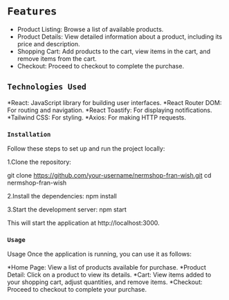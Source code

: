 # `Features`

- Product Listing: Browse a list of available products.
- Product Details: View detailed information about a product, including its price and description.
- Shopping Cart: Add products to the cart, view items in the cart, and remove items from the cart.
- Checkout: Proceed to checkout to complete the purchase.

## `Technologies Used`

*React: JavaScript library for building user interfaces.
*React Router DOM: For routing and navigation.
*React Toastify: For displaying notifications.
*Tailwind CSS: For styling.
\*Axios: For making HTTP requests.

### `Installation`

Follow these steps to set up and run the project locally:

1.Clone the repository:

git clone https://github.com/your-username/nermshop-fran-wish.git
cd nermshop-fran-wish

2.Install the dependencies:
npm install

3.Start the development server:
npm start

This will start the application at http://localhost:3000.

### `Usage`

Usage
Once the application is running, you can use it as follows:

*Home Page: View a list of products available for purchase.
*Product Detail: Click on a product to view its details.
*Cart: View items added to your shopping cart, adjust quantities, and remove items.
*Checkout: Proceed to checkout to complete your purchase.
